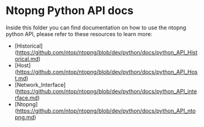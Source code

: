 # Ntopng Python API docs

Inside this folder you can find documentation on how to use the ntopng python API, please refer to these resources to learn more:

- [Historical] (https://github.com/ntop/ntopng/blob/dev/python/docs/python_API_Historical.md)
- [Host] (https://github.com/ntop/ntopng/blob/dev/python/docs/python_API_Host.md)
- [Network_Interface] (https://github.com/ntop/ntopng/blob/dev/python/docs/python_API_interface.md)
- [Ntopng] (https://github.com/ntop/ntopng/blob/dev/python/docs/python_API_ntopng.md)
